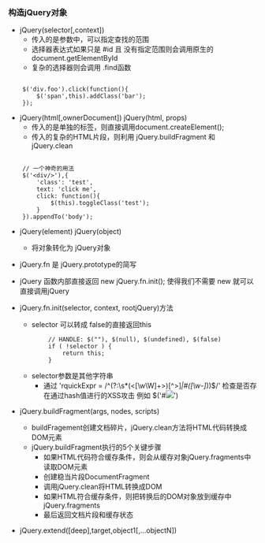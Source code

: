 ### 构造jQuery对象

+ jQuery(selector[,context])
	+ 传入的是参数中，可以指定查找的范围
	+ 选择器表达式如果只是 #id 且 没有指定范围则会调用原生的 document.getElementById
	+ 复杂的选择器则会调用 .find函数

```
	
	$('div.foo').click(function(){
		$('span',this).addClass('bar');
	});

```

+ jQuery(html[,ownerDocument])  jQuery(html, props)
	+ 传入的是单独的标签，则直接调用document.createElement();
	+ 传入的复杂的HTML片段，则利用 jQuery.buildFragment 和 jQuery.clean

```

	// 一个神奇的用法
	$('<div/>'),{
		'class': 'test',
		text: 'click me',
		click: function(){
			$(this).toggleClass('test');
		}
	}).appendTo('body');

```

+ jQuery(element) jQuery(object)
	+ 将对象转化为 jQuery对象

+ jQuery.fn 是 jQuery.prototype的简写
+ jQuery 函数内部直接返回  new jQuery.fn.init(); 使得我们不需要 new 就可以直接调用jQuery

+ jQuery.fn.init(selector, context, rootjQuery)方法
	+ selector 可以转成 false的直接返回this
	
	```
			// HANDLE: $(""), $(null), $(undefined), $(false)
			if ( !selector ) {
				return this;
			}

	```

	+ selector参数是其他字符串
		+ 通过 'rquickExpr = /^(?:\s*(<[\w\W]+>)[^>]*|#([\w-]*))$/' 检查是否存在通过hash值进行的XSS攻击 例如 $('#<img src=/ onerror=alert(1)>')

+ jQuery.buildFragment(args, nodes, scripts)
	+ buildFragement创建文档碎片，jQuery.clean方法将HTML代码转换成DOM元素
	+ jQuery.buildFragment执行的5个关键步骤
		+ 如果HTML代码符合缓存条件，则会从缓存对象jQuery.fragments中读取DOM元素
		+ 创建稳当片段DocumentFragment
		+ 调用jQuery.clean将HTML转换成DOM
		+ 如果HTML符合缓存条件，则把转换后的DOM对象放到缓存中jQuery.fragments
		+ 最后返回文档片段和缓存状态

+ jQuery.extend([deep],target,object1[,...objectN])


